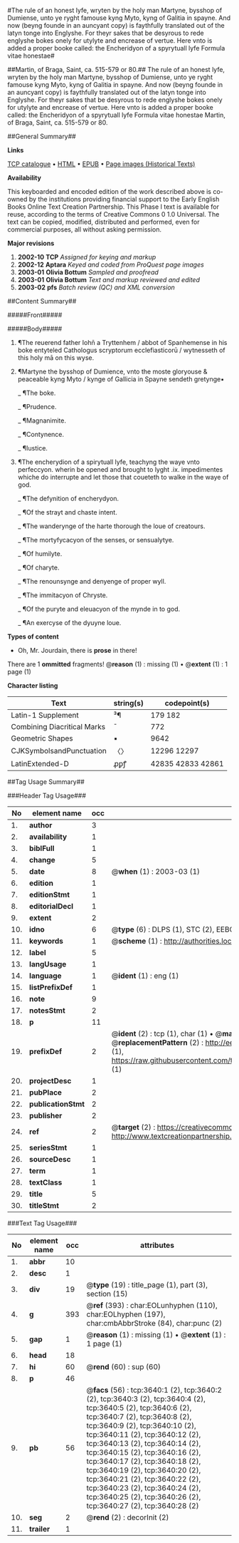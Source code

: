 #The rule of an honest lyfe, wryten by the holy man Martyne, bysshop of Dumiense, unto ye ryght famouse kyng Myto, kyng of Galitia in spayne. And now (beyng founde in an auncyant copy) is faythfully translated out of the latyn tonge into Englyshe. For theyr sakes that be desyrous to rede englyshe bokes onely for utylyte and encrease of vertue. Here vnto is added a proper booke called: the Encheridyon of a spyrytuall lyfe Formula vitae honestae#

##Martin, of Braga, Saint, ca. 515-579 or 80.##
The rule of an honest lyfe, wryten by the holy man Martyne, bysshop of Dumiense, unto ye ryght famouse kyng Myto, kyng of Galitia in spayne. And now (beyng founde in an auncyant copy) is faythfully translated out of the latyn tonge into Englyshe. For theyr sakes that be desyrous to rede englyshe bokes onely for utylyte and encrease of vertue. Here vnto is added a proper booke called: the Encheridyon of a spyrytuall lyfe
Formula vitae honestae
Martin, of Braga, Saint, ca. 515-579 or 80.

##General Summary##

**Links**

[TCP catalogue](http://www.ota.ox.ac.uk/tcp/)  • 
[HTML](http://tei.it.ox.ac.uk/tcp/Texts-HTML/free/A07/A07097.html)  • 
[EPUB](http://tei.it.ox.ac.uk/tcp/Texts-EPUB/free/A07/A07097.epub) • 
[Page images (Historical Texts)](https://data.historicaltexts.jisc.ac.uk/view?pubId=eebo-99839237e&pageId=eebo-99839237e-3640-1)

**Availability**

This keyboarded and encoded edition of the
	       work described above is co-owned by the institutions
	       providing financial support to the Early English Books
	       Online Text Creation Partnership. This Phase I text is
	       available for reuse, according to the terms of Creative
	       Commons 0 1.0 Universal. The text can be copied,
	       modified, distributed and performed, even for
	       commercial purposes, all without asking permission.

**Major revisions**

1. __2002-10__ __TCP__ *Assigned for keying and markup*
1. __2002-12__ __Aptara__ *Keyed and coded from ProQuest page images*
1. __2003-01__ __Olivia Bottum__ *Sampled and proofread*
1. __2003-01__ __Olivia Bottum__ *Text and markup reviewed and edited*
1. __2003-02__ __pfs__ *Batch review (QC) and XML conversion*

##Content Summary##

#####Front#####

#####Body#####

1. ¶The reuerend father Iohn̄ a
Tryttenhem / abbot of Spanhemense
in his boke entyteled
Cathologus scryptorum
ecclefiasticorū / wytnesseth
of this holy mā
on this wyse.

1. ¶Martyne the bysshop of Dumience,
vnto the moste gloryouse
& peaceable kyng
Myto / kynge of Gallicia
in Spayne
sendeth gretynge▪

    _ ¶The boke.

    _ ¶Prudence.

    _ ¶Magnanimite.

    _ ¶Contynence.

    _ ¶Iustice.

1. ¶The encherydion
of a spirytuall lyfe, teachyng
the waye vnto perfeccyon. wherin
be opened and brought to
lyght .ix. impedimentes
whiche do interrupte
and let those that coueteth
to walke
in the waye
of god.

    _ ¶The defynition of encherydyon.

    _ ¶Of the strayt and chaste
intent.

    _ ¶The wanderynge of the
harte thorough the loue
of creatours.

    _ ¶The mortyfycacyon of
the senses, or sensualytye.

    _ ¶Of humilyte.

    _ ¶Of charyte.

    _ ¶The renounsynge and
denyenge of proper
wyll.

    _ ¶The immitacyon
of Chryste.

    _ ¶Of the puryte and eleuacyon
of the mynde
in to god.

    _ ¶An exercyse of the dyuyne
loue.

**Types of content**

  * Oh, Mr. Jourdain, there is **prose** in there!

There are 1 **ommitted** fragments! 
 @__reason__ (1) : missing (1)  •  @__extent__ (1) : 1 page (1)

**Character listing**


|Text|string(s)|codepoint(s)|
|---|---|---|
|Latin-1 Supplement|³¶|179 182|
|Combining             Diacritical Marks|̄|772|
|Geometric Shapes|▪|9642|
|CJKSymbolsandPunctuation|〈〉|12296 12297|
|LatinExtended-D|ꝓꝑꝭ|42835 42833 42861|

##Tag Usage Summary##

###Header Tag Usage###

|No|element name|occ|attributes|
|---|---|---|---|
|1.|__author__|3||
|2.|__availability__|1||
|3.|__biblFull__|1||
|4.|__change__|5||
|5.|__date__|8| @__when__ (1) : 2003-03 (1)|
|6.|__edition__|1||
|7.|__editionStmt__|1||
|8.|__editorialDecl__|1||
|9.|__extent__|2||
|10.|__idno__|6| @__type__ (6) : DLPS (1), STC (2), EEBO-CITATION (1), PROQUEST (1), VID (1)|
|11.|__keywords__|1| @__scheme__ (1) : http://authorities.loc.gov/ (1)|
|12.|__label__|5||
|13.|__langUsage__|1||
|14.|__language__|1| @__ident__ (1) : eng (1)|
|15.|__listPrefixDef__|1||
|16.|__note__|9||
|17.|__notesStmt__|2||
|18.|__p__|11||
|19.|__prefixDef__|2| @__ident__ (2) : tcp (1), char (1)  •  @__matchPattern__ (2) : ([0-9\-]+):([0-9IVX]+) (1), (.+) (1)  •  @__replacementPattern__ (2) : http://eebo.chadwyck.com/downloadtiff?vid=$1&page=$2 (1), https://raw.githubusercontent.com/textcreationpartnership/Texts/master/tcpchars.xml#$1 (1)|
|20.|__projectDesc__|1||
|21.|__pubPlace__|2||
|22.|__publicationStmt__|2||
|23.|__publisher__|2||
|24.|__ref__|2| @__target__ (2) : https://creativecommons.org/publicdomain/zero/1.0/ (1), http://www.textcreationpartnership.org/docs/. (1)|
|25.|__seriesStmt__|1||
|26.|__sourceDesc__|1||
|27.|__term__|1||
|28.|__textClass__|1||
|29.|__title__|5||
|30.|__titleStmt__|2||


###Text Tag Usage###

|No|element name|occ|attributes|
|---|---|---|---|
|1.|__abbr__|10||
|2.|__desc__|1||
|3.|__div__|19| @__type__ (19) : title_page (1), part (3), section (15)|
|4.|__g__|393| @__ref__ (393) : char:EOLunhyphen (110), char:EOLhyphen (197), char:cmbAbbrStroke (84), char:punc (2)|
|5.|__gap__|1| @__reason__ (1) : missing (1)  •  @__extent__ (1) : 1 page (1)|
|6.|__head__|18||
|7.|__hi__|60| @__rend__ (60) : sup (60)|
|8.|__p__|46||
|9.|__pb__|56| @__facs__ (56) : tcp:3640:1 (2), tcp:3640:2 (2), tcp:3640:3 (2), tcp:3640:4 (2), tcp:3640:5 (2), tcp:3640:6 (2), tcp:3640:7 (2), tcp:3640:8 (2), tcp:3640:9 (2), tcp:3640:10 (2), tcp:3640:11 (2), tcp:3640:12 (2), tcp:3640:13 (2), tcp:3640:14 (2), tcp:3640:15 (2), tcp:3640:16 (2), tcp:3640:17 (2), tcp:3640:18 (2), tcp:3640:19 (2), tcp:3640:20 (2), tcp:3640:21 (2), tcp:3640:22 (2), tcp:3640:23 (2), tcp:3640:24 (2), tcp:3640:25 (2), tcp:3640:26 (2), tcp:3640:27 (2), tcp:3640:28 (2)|
|10.|__seg__|2| @__rend__ (2) : decorInit (2)|
|11.|__trailer__|1||
